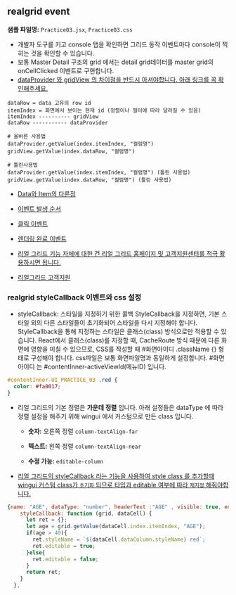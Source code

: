 ## realgrid event
**샘플 파일명:**  `Practice03.jsx`, `Practice03.css`


- 개발자 도구를 키고 console 탭을 확인하면 그리드 동작 이벤트마다 console이 찍히는 것을 확인할 수 있습니다.
- 보통 Master Detail 구조의 grid 에서는 detail grid데이터를 master grid의  onCellClicked 이벤트로 구현합니다. 
- <U>dataProvider 와 gridView 의 차이점을 반드시 아셔야합니다. 아래 링크를 꼭 확인해주세요. </U>

```
dataRow = data 고유의 row id 
itemIndex = 화면에서 보이는 현재 id (정렬이나 필터에 따라 달라질 수 있음)
itemIndex ---------- gridView
dataRow ----------- dataProvider

# 올바른 사용법
dataProvider.getValue(index.itemIndex, "컬럼명") 
gridView.getValue(index.dataRow, "컬럼명")

# 틀린사용법
dataProvider.getValue(index.itemIndex, "컬럼명") (틀린 사용법)
gridView.getValue(index.dataRow, "컬럼명") (틀린 사용법)
```

- [Data와 Item의 다른점](https://help.realgrid.com/tutorial/a11/)

- [이벤트 발생 순서](https://docs.realgrid.com/guides/events/event-order)
- [클릭 이벤트](https://docs.realgrid.com/guides/events/click-event)
- [렌더링 완료 이벤트](https://docs.realgrid.com/guides/events/data-load-complete)

- <U>리얼 그리드 기능 자체에 대한 건 리얼 그리드 홈페이지 및 고객지원센터를 적극 활용하시면 됩니다.</U>
- [리얼그리드 고객지원](https://support.realgrid.com/)

### realgrid styleCallback 이벤트와 css 설정
- styleCallback: 스타일을 지정하기 위한 콜백
StyleCallback을 지정하면, 기본 스타일 외의 다른 스타일들이 초기화되어 스타일을 다시 지정해야 합니다. StyleCallback을 통해 지정하는 스타일은 클래스(class) 방식으로만 적용할 수 있습니다. React에서 클래스(class)를 지정할 때, CacheRoute 방식 때문에 다른 화면에 영향을 미칠 수 있으므로, CSS를 작성할 때 #화면아이디 .className {} 형태로 구성해야 합니다. css파일은 보통 화면파일명과 동일하게 설정합니다. 
#화면아이디 는 #contentInner-activeViewId(메뉴ID) 입니다.
```css
#contentInner-UI_PRACTICE_03 .red {
  color: #fa0017;
}
```


- 리얼 그리드의 기본 정렬은 **가운데 정렬** 입니다. 아래 설정들은 dataType 에 따라 정렬 설정을 해주기 위해 wingui 에서 커스텀으로 만든 class 입니다. 
  - **숫자:** 오른쪽 정렬  `column-textAlign-far`
 
  - **텍스트:**  왼쪽 정렬 `column-textAlign-near`
 
  - **수정 가능:**  `editable-column`

- <U>리얼 그리드의 styleCallback 라는 기능을 사용하여 style class 를 추가할때 wingui 커스텀 class가 `초기화` 되므로 타입과 editable 여부에 따라 `재지정` 해줘야합니다.</U>

```javascript
{name: "AGE", dataType: "number", headerText :"AGE" , visible: true, editable: true, width: 100,
    styleCallback: function (grid, dataCell) {
      let ret = {};
      let age = grid.getValue(dataCell.index.itemIndex, "AGE");
      if(age > 40){
        ret.styleName = `${dataCell.dataColumn.styleName} red`;
        ret.editable = true;
      }else{
        ret.editable = false;
      }
      return ret;
    }
  }, 
```
